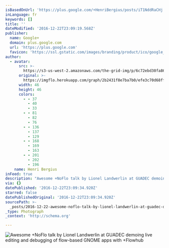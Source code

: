 ```yaml
---
isBasedOnUrl: 'https://plus.google.com/+HenriBergius/posts/iT1NddRaCHj'
inLanguage: fr
keywords: []
title: ''
dateModified: '2016-12-22T23:09:19.568Z'
publisher:
  name: Google+
  domain: plus.google.com
  url: 'https://plus.google.com'
  favicon: 'https://ssl.gstatic.com/images/branding/product/ico/google_plus_alldp.ico'
author:
  - avatar:
      src: >-
        https://s3-us-west-2.amazonaws.com/the-grid-img/p/6c72ebd30fa86a85168e066bb25540d8860636bc.jpg
      original: >-
        https://imgflo.herokuapp.com/graph/2b2431f8e7ba7b0/efe3c70d68ff0d6a021f3c350ee2481e/noop.jpg?input=https%3A%2F%2Flh3.googleusercontent.com%2F-rTgIpKqTdjs%2FAAAAAAAAAAI%2FAAAAAAABAM8%2F5QywMqMDIrc%2Fs46-c-k-no%2Fphoto.jpg
      width: 46
      height: 46
      colors:
        - - 37
          - 40
          - 33
        - - 81
          - 82
          - 76
        - - 136
          - 137
          - 129
        - - 168
          - 169
          - 163
        - - 201
          - 202
          - 196
    name: Henri Bergius
inFeed: true
description: "Awesome +NoFlo talk by Lionel Landwerlin at GUADEC demoing live editing and debugging of flow-based GNOME apps with +Flowhub\uFEFF"
via: {}
datePublished: '2016-12-22T23:09:34.920Z'
starred: false
datePublishedOriginal: '2016-12-22T23:09:34.920Z'
sourcePath: >-
  _posts/2016-12-22-awesome-noflo-talk-by-lionel-landwerlin-at-guadec-demoing-l.md
_type: Photograph
_context: 'http://schema.org'

---
```

![Awesome +NoFlo talk by Lionel Landwerlin at GUADEC demoing live editing and debugging of flow-based GNOME apps with +Flowhub﻿](https://imgflo.herokuapp.com/graph/2b2431f8e7ba7b0/8374f3390cde7ef1dced43bef737772a/noop?input=https%3A%2F%2Flh3.googleusercontent.com%2F-3zwLfxTSdUA%2FU9e4kRikJrI%2FAAAAAAAAw2Q%2F_ffC936e3DU%2Fs506%2F2014%252B-%252B1)